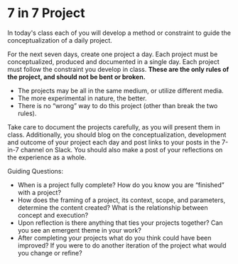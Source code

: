 # 7 in 7 Project

In today's class each of you will develop a method or constraint to guide the conceptualization of a daily project.

For the next seven days, create one project a day. Each project must be conceptualized, produced and documented in a single day. Each project must follow the constraint you develop in class. **These are the only rules of the project, and should not be bent or broken.**

- The projects may be all in the same medium, or utilize different media.
- The more experimental in nature, the better.
- There is no “wrong” way to do this project (other than break the two rules).

Take care to document the projects carefully, as you will present them in class. Additionally, you should blog on the conceptualization, development and outcome of your project each day and post links to your posts in the 7-in-7 channel on Slack. You should also make a post of your reflections on the experience as a whole.

Guiding Questions:
- When is a project fully complete? How do you know you are “finished” with a project?
- How does the framing of a project, its context, scope, and parameters, determine the
content created? What is the relationship between concept and execution?
- Upon reflection is there anything that ties your projects together? Can you see an
emergent theme in your work?
- After completing your projects what do you think could have been improved? If you were
to do another iteration of the project what would you change or refine?
